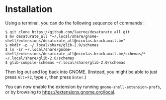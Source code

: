 Installation
============

Using a terminal, you can do the following sequence of commands :

```
$ git clone https://github.com/laerne/desaturate_all.git
$ mv desaturate_all "~/.local/share/gnome-shell/extensions/desaturate_all@nicolas.brack.mail.be"
$ mkdir -p ~/.local/share/glib-2.0/schemas
$ ln -sr ~/.local/share/gnome-shell/extensions/desaturate_all@nicolas.brack.mail.be/schemas/* ~/.local/share/glib-2.0/schemas
$ glib-compile-schemas ~/.local/share/glib-2.0/schemas
```

Then log out and log back into GNOME. (Instead, you might be able to just press
`Alt`+`F2`, type `r`, then press `Enter`.)

You can now enable the extension by running `gnome-shell-extension-prefs`, or by
browsing to https://extensions.gnome.org/local.
